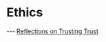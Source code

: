 # Ethics

--- [Reflections on Trusting Trust](http://www.ece.cmu.edu/~ganger/712.fall02/papers/p761-thompson.pdf)
